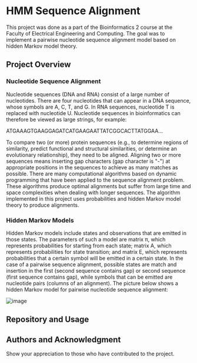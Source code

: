 # HMM Sequence Alignment
This project was done as a part of the Bioinformatics 2 course at the Faculty of Electrical Engineering and Computing. The goal was to implement a pairwise nucleotide sequence alignment model based on hidden Markov model theory. 

## Project Overview
### Nucleotide Sequence Alignment
Nucleotide sequences (DNA and RNA) consist of a large number of nucleotides. There are four nucleotides that can appear in a DNA sequence, whose symbols are A, C, T, and G. In RNA sequences, nucleotide T is replaced with nucleotide U. Nucleotide sequences in bioinformatics can therefore be viewed as large strings, for example:

ATGAAAGTGAAGGAGATCATGAAGAATTATCGGCACTTATGGAA...

To compare two (or more) protein sequences (e.g., to determine regions of similarity, predict functional and structural similarities, or determine an evolutionary relationship), they need to be aligned. Aligning two or more sequences means inserting gap characters (gap character is "-") at appropriate positions in the sequences to achieve as many matches as possible. There are many computational algorithms based on dynamic programming that have been applied to the sequence alignment problem. These algorithms produce optimal alignments but suffer from large time and space complexities when dealing with longer sequences. The algorithm implemented in this project uses probabilities and hidden Markov model theory to produce alignments.

### Hidden Markov Models
Hidden Markov models include states and observations that are emitted in those states. The parameters of such a model are matrix π, which represents probabilities for starting from each state; matrix A, which represents probabilities for state transition; and matrix E, which represents probabilities that a certain symbol will be emitted in a certain state. In the case of a pairwise sequence alignment, possible states are match and insertion in the first (second sequence contains gap) or second sequence (first sequence contains gap), while symbols that can be emitted are nucleotide pairs (columns of an alignment). The picture below shows a hidden Markov model for pairwise nucleotide sequence alignment:

![image](https://github.com/ivanfurac/HMM-Sequence-Alignment/assets/73389887/778e1e01-20fd-4bdf-bdeb-b415d659eabd)




## Repository and Usage

## Authors and Acknowledgment
Show your appreciation to those who have contributed to the project.

